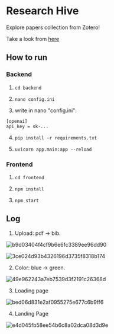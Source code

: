 # Research Hive 

Explore papers collection from Zotero! 

Take a look from [here](http://52.54.137.204:3000/)

## How to run

### Backend

1. `cd backend `

2. `nano config.ini`

3. write in nano "config.ini": 
```
[openai]
api_key = sk-...
```

4. `pip install -r requirements.txt`

5. `uvicorn app.main:app --reload`

### Frontend

1. `cd frontend`

2. `npm install`

3. `npm start`

## Log

1. Upload: pdf -> bib.

![b9d03404f4cf9b6e6fc3389ee96dd90](https://github.com/Iris1e27/GenAI_Final_Project/assets/42087697/9ca030eb-8104-4d80-9393-f798272cb72b)

![3ce024d93b4326196d3735f8318b174](https://github.com/Iris1e27/GenAI_Final_Project/assets/42087697/58c5406d-315e-453c-a02b-691ec50090f0)


2. Color: blue -> green.

![49e962243a7eb7539d3f2191c26368d](https://github.com/Iris1e27/GenAI_Final_Project/assets/42087697/e13407a5-fb0f-40b8-8b9e-38da47646615)


3. Loading page

![bed06d831e2af0955275e677c6b9ff6](https://github.com/Iris1e27/GenAI_Final_Project/assets/42087697/f25ad021-1362-4be9-b07b-3b17a097a16f)

4. Landing Page

![e4d045fb58ee54b6c8a02dca08d3d9e](https://github.com/Iris1e27/GenAI_Final_Project/assets/42087697/9b344d51-e4d2-4735-8119-13e1937b492d)
